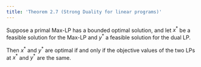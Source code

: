 ```yaml
---
title: 'Theorem 2.7 (Strong Duality for linear programs)'
---
```


Suppose a primal Max-LP has a bounded optimal solution, and let $x^*$
be a feasible solution for the Max-LP and $y^*$ a feasible solution
for the dual LP.

Then $x^*$ and $y^*$ are optimal if and only if the objective values
of the two LPs at $x^*$ and $y^*$ are the same.
